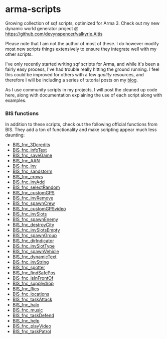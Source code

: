 arma-scripts
============

Growing collection of sqf scripts, optimized for Arma 3. Check out my new dynamic world generator project @
https://github.com/devynspencer/valkyrie.Altis

Please note that I am not the author of most of these. I do however modify most new scripts things extensively to ensure they integrate well with my other scripts.

I've only recently started writing sqf scripts for Arma, and while it's been a fairly easy process, I've had trouble really hitting the ground running. I feel this could be improved for others with a few *quality* resources, and therefore I will be including a series of tutorial posts on my [blog](http://devynspencer.github.io).

As I use community scripts in my projects, I will post the cleaned up code here, along with documentation explaining the use of each script along with examples.

### BIS functions
In addition to these scripts, check out the following official functions from BIS. They add a ton of functionality and make scripting appear much less daunting:

* [BIS_fnc_3Dcredits](https://community.bistudio.com/wiki/BIS_fnc_3Dcredits)
* [BIS_fnc_infoText](https://community.bistudio.com/wiki/BIS_fnc_infoText)
* [BIS_fnc_saveGame](https://community.bistudio.com/wiki/BIS_fnc_saveGame)
* [BIS_fnc_AAN](https://community.bistudio.com/wiki/BIS_fnc_AAN)
* [BIS_fnc_inv](https://community.bistudio.com/wiki/BIS_fnc_inv)
* [BIS_fnc_sandstorm](https://community.bistudio.com/wiki/BIS_fnc_sandstorm)
* [BIS_fnc_crows](https://community.bistudio.com/wiki/BIS_fnc_crows)
* [BIS_fnc_invAdd](https://community.bistudio.com/wiki/BIS_fnc_invAdd)
* [BIS_fnc_selectRandom](https://community.bistudio.com/wiki/BIS_fnc_selectRandom)
* [BIS_fnc_customGPS](https://community.bistudio.com/wiki/BIS_fnc_customGPS)
* [BIS_fnc_invRemove](https://community.bistudio.com/wiki/BIS_fnc_invRemove)
* [BIS_fnc_spawnCrew](https://community.bistudio.com/wiki/BIS_fnc_spawnCrew)
* [BIS_fnc_customGPSvideo](https://community.bistudio.com/wiki/BIS_fnc_customGPSvideo)
* [BIS_fnc_invSlots](https://community.bistudio.com/wiki/BIS_fnc_invSlots)
* [BIS_fnc_spawnEnemy](https://community.bistudio.com/wiki/BIS_fnc_spawnEnemy)
* [BIS_fnc_destroyCity](https://community.bistudio.com/wiki/BIS_fnc_destroyCity)
* [BIS_fnc_invSlotsEmpty](https://community.bistudio.com/wiki/BIS_fnc_invSlotsEmpty)
* [BIS_fnc_spawnGroup](https://community.bistudio.com/wiki/BIS_fnc_spawnGroup)
* [BIS_fnc_dirIndicator](https://community.bistudio.com/wiki/BIS_fnc_dirIndicator)
* [BIS_fnc_invSlotType](https://community.bistudio.com/wiki/BIS_fnc_invSlotType)
* [BIS_fnc_spawnVehicle](https://community.bistudio.com/wiki/BIS_fnc_spawnVehicle)
* [BIS_fnc_dynamicText](https://community.bistudio.com/wiki/BIS_fnc_dynamicText)
* [BIS_fnc_invString](https://community.bistudio.com/wiki/BIS_fnc_invString)
* [BIS_fnc_spotter](https://community.bistudio.com/wiki/BIS_fnc_spotter)
* [BIS_fnc_findSafePos](https://community.bistudio.com/wiki/BIS_fnc_findSafePos)
* [BIS_fnc_isInFrontOf](https://community.bistudio.com/wiki/BIS_fnc_isInFrontOf)
* [BIS_fnc_supplydrop](https://community.bistudio.com/wiki/BIS_fnc_supplydrop)
* [BIS_fnc_flies](https://community.bistudio.com/wiki/BIS_fnc_flies)
* [BIS_fnc_locations](https://community.bistudio.com/wiki/BIS_fnc_locations)
* [BIS_fnc_taskAttack](https://community.bistudio.com/wiki/BIS_fnc_taskAttack)
* [BIS_fnc_halo](https://community.bistudio.com/wiki/BIS_fnc_halo)
* [BIS_fnc_music](https://community.bistudio.com/wiki/BIS_fnc_music)
* [BIS_fnc_taskDefend](https://community.bistudio.com/wiki/BIS_fnc_taskDefend)
* [BIS_fnc_help](https://community.bistudio.com/wiki/BIS_fnc_help)
* [BIS_fnc_playVideo](https://community.bistudio.com/wiki/BIS_fnc_playVideo)
* [BIS_fnc_taskPatrol](https://community.bistudio.com/wiki/BIS_fnc_taskPatrol)
